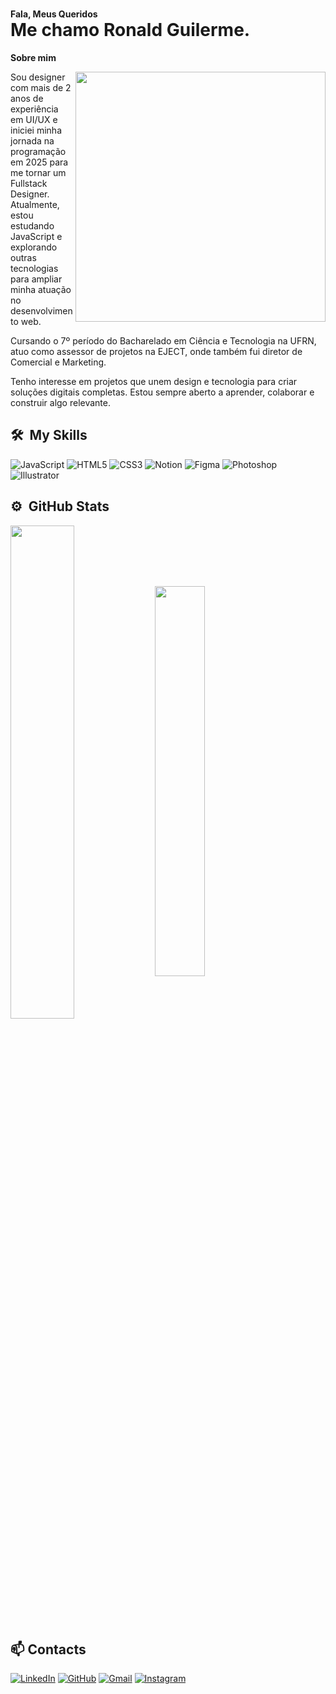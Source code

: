 
<h1>
    <div style="font-size:14px">Fala, Meus Queridos </div>
    <span>Me chamo Ronald Guilerme.<span>
</h1>

          
**Sobre mim**  

<img align="right" src="transferir.gif" width="400px">


<p align="left">
  Sou designer com mais de 2 anos de experiência em UI/UX e iniciei minha jornada na programação em 2025 para me tornar um Fullstack Designer. Atualmente, estou estudando JavaScript e explorando outras tecnologias para ampliar minha atuação no desenvolvimento web.

Cursando o 7º período do Bacharelado em Ciência e Tecnologia na UFRN, atuo como assessor de projetos na EJECT, onde também fui diretor de Comercial e Marketing.

Tenho interesse em projetos que unem design e tecnologia para criar soluções digitais completas. Estou sempre aberto a aprender, colaborar e construir algo relevante.
</p>



## 🛠 &nbsp;My Skills

![JavaScript](https://img.shields.io/badge/JavaScript-F7DF1E?style=for-the-badge&logo=javascript&logoColor=black) ![HTML5](https://img.shields.io/badge/HTML5-E34F26?style=for-the-badge&logo=html5&logoColor=white) ![CSS3](https://img.shields.io/badge/CSS3-1572B6?style=for-the-badge&logo=css3&logoColor=white) ![Notion](https://img.shields.io/badge/Notion-000000?style=for-the-badge&logo=notion&logoColor=white) ![Figma](https://img.shields.io/badge/Figma-F24E1E?style=for-the-badge&logo=figma&logoColor=white) ![Photoshop](https://img.shields.io/badge/Photoshop-31A8FF?style=for-the-badge&logo=adobephotoshop&logoColor=white) ![Illustrator](https://img.shields.io/badge/Illustrator-FF9A00?style=for-the-badge&logo=adobeillustrator&logoColor=white)




## ⚙️ &nbsp;GitHub Stats
<div>
    <img align="center" src="https://github-readme-stats.vercel.app/api?username=RonaldGuilh&theme=blue-green&show_icons=true&width=400&height=auto" width="45%">
    <img align="center" src="https://github-readme-stats-git-masterrstaa-rickstaa.vercel.app/api/top-langs/?username=RonaldGuilh&layout=compact&theme=blue-green" width="40%">
</div>

## 📫 Contacts  
[![LinkedIn](https://img.shields.io/badge/LinkedIn-0077B5?style=for-the-badge&logo=linkedin&logoColor=white)](https://www.linkedin.com/in/ronald-guilherme/)  [![GitHub](https://img.shields.io/badge/GitHub-181717?style=for-the-badge&logo=github&logoColor=white)](https://github.com/RonaldGuilh)  [![Gmail](https://img.shields.io/badge/Gmail-D14836?style=for-the-badge&logo=gmail&logoColor=white)](mailto:ronaldguilherme56@gmail.com)  [![Instagram](https://img.shields.io/badge/Instagram-E4405F?style=for-the-badge&logo=instagram&logoColor=white)](https://www.instagram.com/eu_guillherme/)  
